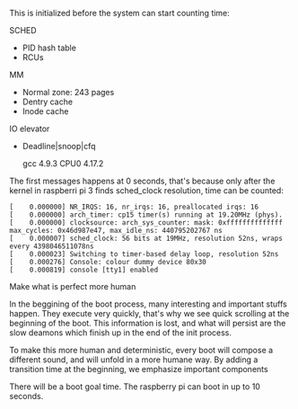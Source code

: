 This is initialized before the system can start counting time:

 SCHED
  - PID hash table
  - RCUs

 MM
  - Normal zone: 243 pages
  - Dentry cache
  - Inode cache

 IO elevator
  - Deadline|snoop|cfq

      gcc 4.9.3
 CPU0    4.17.2

The first messages happens at 0 seconds, that's because only after the
kernel in raspberri pi 3 finds sched_clock resolution, time can be counted:

    [    0.000000] NR_IRQS: 16, nr_irqs: 16, preallocated irqs: 16
    [    0.000000] arch_timer: cp15 timer(s) running at 19.20MHz (phys).
    [    0.000000] clocksource: arch_sys_counter: mask: 0xffffffffffffff max_cycles: 0x46d987e47, max_idle_ns: 440795202767 ns
    [    0.000007] sched_clock: 56 bits at 19MHz, resolution 52ns, wraps every 4398046511078ns
    [    0.000023] Switching to timer-based delay loop, resolution 52ns
    [    0.000276] Console: colour dummy device 80x30
    [    0.000819] console [tty1] enabled

Make what is perfect more human

In the beggining of the boot process, many interesting and important stuffs
happen. They execute very quickly, that's why we see quick scrolling at the
beginning of the boot. This information is lost, and what will persist are the
slow deamons which finish up in the end of the init process.

To make this more human and deterministic, every boot will compose a different
sound, and will unfold in a more humane way. By adding a transition time at the
beginning, we emphasize important components

There will be a boot goal time. The raspberry pi can boot in up to 10 seconds.
